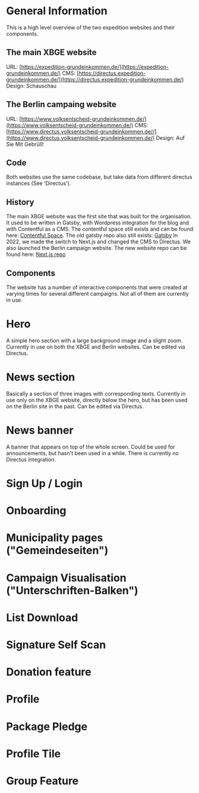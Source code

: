 # General Information

This is a high level overview of the two expedition websites and their components.

## The main XBGE website

URL: [https://expedition-grundeinkommen.de/](https://expedition-grundeinkommen.de/)
CMS: [https://directus.expedition-grundeinkommen.de/](https://directus.expedition-grundeinkommen.de/)
Design: Schauschau

## The Berlin campaing website

URL: [https://www.volksentscheid-grundeinkommen.de/](https://www.volksentscheid-grundeinkommen.de/)
CMS: [https://www.directus.volksentscheid-grundeinkommen.de//](https://www.directus.volksentscheid-grundeinkommen.de/)
Design: Auf Sie Mit Gebrüll!

## Code

Both websites use the same codebase, but take data from different directus instances (See 'Directus').

## History

The main XBGE website was the first site that was built for the organisation. It used to be written in Gatsby, with Wordpress integration for the blog and with Contentful as a CMS. The contentful space still exists and can be found here: [Contentful Space](https://app.contentful.com/spaces/af08tobnb0cl/entries). The old gatsby repo also still exists: [Gatsby](https://github.com/grundeinkommensbuero/website-gatsby)
In 2022, we made the switch to Next.js and changed the CMS to Directus. We also launched the Berlin campaign website. The new website repo can be found here: [Next.js repo](https://github.com/grundeinkommensbuero/website-next)

## Components

The website has a number of interactive components that were created at varying times for several different campaigns. Not all of them are currently in use.

# Hero

A simple hero section with a large background image and a slight zoom. Currently in use on both the XBGE and Berlin websites. Can be edited via Directus.

# News section

Basically a section of three images with corresponding texts. Currently in use only on the XBGE website, directly below the hero, but has been used on the Berlin site in the past. Can be edited via Directus.

# News banner

A banner that appears on top of the whole screen. Could be used for announcements, but hasn't been used in a while. There is currently no Directus integration.

# Sign Up / Login

# Onboarding

# Municipality pages ("Gemeindeseiten")

# Campaign Visualisation ("Unterschriften-Balken")

# List Download

# Signature Self Scan

# Donation feature

# Profile

# Package Pledge

# Profile Tile

# Group Feature
